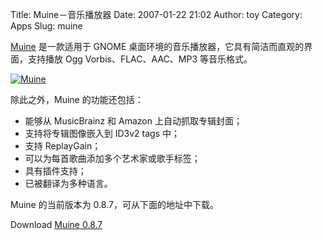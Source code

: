 Title: Muine－音乐播放器
Date: 2007-01-22 21:02
Author: toy
Category: Apps
Slug: muine

[Muine](http://muine-player.org/) 是一款适用于 GNOME
桌面环境的音乐播放器，它具有简洁而直观的界面，支持播放 Ogg
Vorbis、FLAC、AAC、MP3 等音乐格式。

[![Muine](http://i.linuxtoy.org/i/2007/01/muine_s.png)](http://i.linuxtoy.org/i/2007/01/muine.png)

除此之外，Muine 的功能还包括：

-   能够从 MusicBrainz 和 Amazon 上自动抓取专辑封面；
-   支持将专辑图像嵌入到 ID3v2 tags 中；
-   支持 ReplayGain；
-   可以为每首歌曲添加多个艺术家或歌手标签；
-   具有插件支持；
-   已被翻译为多种语言。

Muine 的当前版本为 0.8.7，可从下面的地址中下载。

Download [Muine 0.8.7](http://muine-player.org/wiki/Download)
